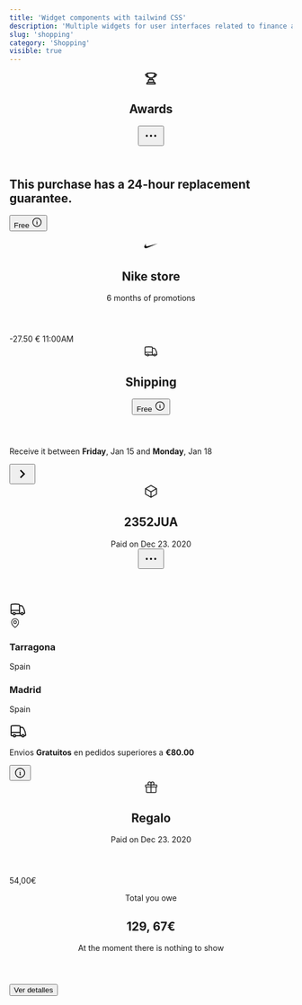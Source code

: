 ```yaml
---
title: 'Widget components with tailwind CSS'
description: 'Multiple widgets for user interfaces related to finance and economics'
slug: 'shopping'
category: 'Shopping'
visible: true
---
```


<article
  class="border shadow-sm break-inside flex flex-col gap-2 rounded-xl overflow-hidden p-4 mb-3 text-sm bg-white dark:bg-gray-950 dark:text-white dark:border-gray-900"
  data-filter="shopping">
  <header class="flex items-start justify-between">
    <div class="flex items-center gap-2">
      <svg
        width="24"
        height="24"
        fill="none"
        class="flex-none -mt-0.5"
        stroke-width="2"
        stroke="currentColor"
        viewBox="0 0 24 24"
        xmlns="http://www.w3.org/2000/svg"
        aria-hidden="true">
        <path
          stroke-linecap="round"
          stroke-linejoin="round"
          d="M16.5 18.75h-9m9 0a3 3 0 0 1 3 3h-15a3 3 0 0 1 3-3m9 0v-3.375c0-.621-.503-1.125-1.125-1.125h-.871M7.5 18.75v-3.375c0-.621.504-1.125 1.125-1.125h.872m5.007 0H9.497m5.007 0a7.454 7.454 0 0 1-.982-3.172M9.497 14.25a7.454 7.454 0 0 0 .981-3.172M5.25 4.236c-.982.143-1.954.317-2.916.52A6.003 6.003 0 0 0 7.73 9.728M5.25 4.236V4.5c0 2.108.966 3.99 2.48 5.228M5.25 4.236V2.721C7.456 2.41 9.71 2.25 12 2.25c2.291 0 4.545.16 6.75.47v1.516M7.73 9.728a6.726 6.726 0 0 0 2.748 1.35m8.272-6.842V4.5c0 2.108-.966 3.99-2.48 5.228m2.48-5.492a46.32 46.32 0 0 1 2.916.52 6.003 6.003 0 0 1-5.395 4.972m0 0a6.726 6.726 0 0 1-2.749 1.35m0 0a6.772 6.772 0 0 1-3.044 0">
        </path>
      </svg>
      <h2 class="text-lg font-medium">Awards</h2>
    </div>
    <button class="rounded-full flex flex-none items-center justify-center w-8 h-8 transition-colors duration-200 hover:bg-gray-100 dark:hover:bg-gray-900">
      <svg width="30" height="30" fill="none" stroke-width="1.5" stroke="currentColor" viewBox="0 0 24 24" xmlns="http://www.w3.org/2000/svg" aria-hidden="true">
        <path
          stroke-linecap="round"
          stroke-linejoin="round"
          d="M6.75 12a.75.75 0 1 1-1.5 0 .75.75 0 0 1 1.5 0ZM12.75 12a.75.75 0 1 1-1.5 0 .75.75 0 0 1 1.5 0ZM18.75 12a.75.75 0 1 1-1.5 0 .75.75 0 0 1 1.5 0Z">
        </path>
      </svg>
    </button>
  </header>
  <section class="flex items-center gap-4">
    <h2 class="flex flex-1 items-start gap-2 text-sm">
      <span>This purchase has a 24-hour replacement guarantee.</span>
    </h2>
    <button class="flex flex-none items-center gap-1 font-medium text-base rounded-full px-2 h-8 bg-indigo-50 dark:text-white dark:bg-gray-900">
      <span>Free</span>
      <svg width="20" height="20" fill="none" stroke-width="1.5" stroke="currentColor" viewBox="0 0 24 24" xmlns="http://www.w3.org/2000/svg" aria-hidden="true">
        <path
          stroke-linecap="round"
          stroke-linejoin="round"
          d="m11.25 11.25.041-.02a.75.75 0 0 1 1.063.852l-.708 2.836a.75.75 0 0 0 1.063.853l.041-.021M21 12a9 9 0 1 1-18 0 9 9 0 0 1 18 0Zm-9-3.75h.008v.008H12V8.25Z">
        </path>
      </svg>
    </button>
  </section>
</article>

<article
  class="border shadow-sm break-inside flex items-center justify-between gap-2 rounded-xl overflow-hidden p-4 mb-3 text-sm bg-white dark:bg-gray-950 dark:text-white dark:border-gray-900"
  data-filter="shopping">
  <header class="flex items-center space-x-4">
    <figure class="flex items-center justify-center flex-none w-10 h-10 rounded-full bg-gray-950 text-white dark:bg-gray-200 dark:text-black">
      <svg width="24" height="24" viewBox="0 0 24 10" fill="none" xmlns="http://www.w3.org/2000/svg">
        <path
          d="M23.9999 0.7995L6.44194 8.2755C4.98594 8.8915 3.76294 9.2005 2.77394 9.2005C1.65394 9.2005 0.840936 8.8085 0.336936 8.0235C0.0199359 7.5195 -0.0730641 6.8805 0.0569359 6.1055C0.186936 5.3305 0.532936 4.5055 1.09294 3.6275C1.55994 2.9175 2.32494 1.9845 3.38994 0.827499C3.0287 1.39617 2.76381 2.02056 2.60594 2.6755C2.32594 3.8705 2.57794 4.7475 3.36194 5.3075C3.73494 5.5685 4.24794 5.6995 4.90194 5.6995C5.42394 5.6995 6.01194 5.6155 6.66594 5.4475L23.9999 0.7995Z"
          fill="currentColor">
        </path>
      </svg>
    </figure>
    <section class="flex-auto">
      <h2 class="text-base font-semibold block">Nike store</h2>
      <p class="text-xs">6 months of promotions</p>
    </section>
  </header>
  <section class="inline-flex flex-col items-end space-y-1 text-right">
    <span class="font-semibold">-27.50 €</span>
    <span class="text-xs">11:00AM</span>
  </section>
</article>

<article
  class="border shadow-sm break-inside flex flex-col justify-between rounded-xl p-4 gap-2 mb-3 bg-white dark:bg-gray-950 dark:text-white dark:border-gray-900"
  data-filter="shopping">
  <header class="flex items-center justify-between">
    <div class="flex items-center gap-2 -mt-1 text-indigo-600 dark:text-white">
      <svg class="flex-none" width="26" height="26" fill="none" stroke-width="1.5" stroke="currentColor" viewBox="0 0 24 24" xmlns="http://www.w3.org/2000/svg" aria-hidden="true">
        <path
          stroke-linecap="round"
          stroke-linejoin="round"
          d="M8.25 18.75a1.5 1.5 0 0 1-3 0m3 0a1.5 1.5 0 0 0-3 0m3 0h6m-9 0H3.375a1.125 1.125 0 0 1-1.125-1.125V14.25m17.25 4.5a1.5 1.5 0 0 1-3 0m3 0a1.5 1.5 0 0 0-3 0m3 0h1.125c.621 0 1.129-.504 1.09-1.124a17.902 17.902 0 0 0-3.213-9.193 2.056 2.056 0 0 0-1.58-.86H14.25M16.5 18.75h-2.25m0-11.177v-.958c0-.568-.422-1.048-.987-1.106a48.554 48.554 0 0 0-10.026 0 1.106 1.106 0 0 0-.987 1.106v7.635m12-6.677v6.677m0 4.5v-4.5m0 0h-12">
        </path>
      </svg>
      <h2 class="text-base font-medium mt-1">Shipping</h2>
    </div>
    <button class="flex flex-none items-center gap-1 font-medium text-sm rounded-full px-2 h-8 bg-gray-100 dark:text-white dark:bg-gray-900">
      <span>Free</span>
      <svg width="20" height="20" fill="none" stroke-width="1.5" stroke="currentColor" viewBox="0 0 24 24" xmlns="http://www.w3.org/2000/svg" aria-hidden="true">
        <path
          stroke-linecap="round"
          stroke-linejoin="round"
          d="m11.25 11.25.041-.02a.75.75 0 0 1 1.063.852l-.708 2.836a.75.75 0 0 0 1.063.853l.041-.021M21 12a9 9 0 1 1-18 0 9 9 0 0 1 18 0Zm-9-3.75h.008v.008H12V8.25Z">
        </path>
      </svg>
    </button>
  </header>
  <section class="flex items-center gap-6 mt-2">
    <p class="text-sm">Receive it between <b>Friday</b>, Jan 15 and <b>Monday</b>, Jan 18</p>
    <button class="rounded-full flex flex-none items-center justify-center w-9 h-9 transition-colors duration-200 hover:bg-gray-100 dark:hover:bg-gray-900">
      <svg xmlns="http://www.w3.org/2000/svg" width="30" height="30" viewBox="0 0 24 24">
        <path d="M8.59,16.58L13.17,12L8.59,7.41L10,6L16,12L10,18L8.59,16.58Z" fill="currentColor"></path>
      </svg>
    </button>
  </section>
</article>

<article class="border shadow-sm break-inside rounded-xl p-4 mb-3 bg-white dark:bg-gray-950 dark:text-white dark:border-gray-900" data-filter="shopping">
  <header class="flex items-center justify-between">
    <div class="flex items-center gap-3">
      <div class="flex items-center justify-center w-12 h-12 rounded-full border border-gray-300 dark:border-gray-800">
        <svg width="26" height="26" fill="none" stroke-width="1.5" stroke="currentColor" viewBox="0 0 24 24" xmlns="http://www.w3.org/2000/svg" aria-hidden="true">
          <path stroke-linecap="round" stroke-linejoin="round" d="m21 7.5-9-5.25L3 7.5m18 0-9 5.25m9-5.25v9l-9 5.25M3 7.5l9 5.25M3 7.5v9l9 5.25m0-9v9"></path>
        </svg>
      </div>
      <div class="flex flex-col">
        <h2 class="text-lg font-semibold">2352JUA</h2>
        <span class="text-xs text-gray-600 dark:text-gray-400">Paid on Dec 23. 2020</span>
      </div>
    </div>
    <button class="rounded-full flex flex-none items-center justify-center w-8 h-8 transition-colors duration-200 hover:bg-gray-100 dark:hover:bg-gray-900">
      <svg width="30" height="30" fill="none" stroke-width="1.5" stroke="currentColor" viewBox="0 0 24 24" xmlns="http://www.w3.org/2000/svg" aria-hidden="true">
        <path
          stroke-linecap="round"
          stroke-linejoin="round"
          d="M6.75 12a.75.75 0 1 1-1.5 0 .75.75 0 0 1 1.5 0ZM12.75 12a.75.75 0 1 1-1.5 0 .75.75 0 0 1 1.5 0ZM18.75 12a.75.75 0 1 1-1.5 0 .75.75 0 0 1 1.5 0Z">
        </path>
      </svg>
    </button>
  </header>
  <section class="mt-8">
    <div class="relative w-full h-2">
      <div class="absolute top-1/2 -translate-y-1/2 left-0 w-full h-0 border border-dashed border-gray-300 dark:border-gray-600 rounded-full"></div>
      <div class="absolute top-1/2 -translate-y-1/2 left-0 w-1/2 h-1 bg-green-500">
        <div class="flex items-center justify-center absolute right-0 top-1/2 p-0.5 bg-white dark:bg-gray-950 -translate-y-1/2">
          <svg width="30" height="30" fill="none" stroke-width="1.5" stroke="currentColor" viewBox="0 0 24 24" xmlns="http://www.w3.org/2000/svg" aria-hidden="true">
            <path
              stroke-linecap="round"
              stroke-linejoin="round"
              d="M8.25 18.75a1.5 1.5 0 0 1-3 0m3 0a1.5 1.5 0 0 0-3 0m3 0h6m-9 0H3.375a1.125 1.125 0 0 1-1.125-1.125V14.25m17.25 4.5a1.5 1.5 0 0 1-3 0m3 0a1.5 1.5 0 0 0-3 0m3 0h1.125c.621 0 1.129-.504 1.09-1.124a17.902 17.902 0 0 0-3.213-9.193 2.056 2.056 0 0 0-1.58-.86H14.25M16.5 18.75h-2.25m0-11.177v-.958c0-.568-.422-1.048-.987-1.106a48.554 48.554 0 0 0-10.026 0 1.106 1.106 0 0 0-.987 1.106v7.635m12-6.677v6.677m0 4.5v-4.5m0 0h-12">
            </path>
          </svg>
        </div>
      </div>
      <div class="flex items-center justify-center absolute left-0 top-1/2 w-7 h-7 rounded-full bg-green-500 transform -translate-y-1/2">
        <span class="w-3 h-3 rounded-full bg-white dark:bg-gray-950"></span>
      </div>
      <div
        class="flex items-center justify-center absolute top-1/2 -translate-y-1/2 right-0 w-9 h-9 rounded-full border text-gray-500 border-gray-300 bg-white dark:border-gray-600 dark:bg-gray-950">
        <svg width="20" height="20" fill="none" stroke-width="1.5" stroke="currentColor" viewBox="0 0 24 24" xmlns="http://www.w3.org/2000/svg" aria-hidden="true">
          <path stroke-linecap="round" stroke-linejoin="round" d="M15 10.5a3 3 0 1 1-6 0 3 3 0 0 1 6 0Z"></path>
          <path stroke-linecap="round" stroke-linejoin="round" d="M19.5 10.5c0 7.142-7.5 11.25-7.5 11.25S4.5 17.642 4.5 10.5a7.5 7.5 0 1 1 15 0Z"></path>
        </svg>
      </div>
    </div>
  </section>
  <section class="flex items-center justify-between mt-5">
    <div class="flex flex-col items-start">
      <h3 class="font-semibold text-sm">Tarragona</h3>
      <p class="text-sm text-gray-600 dark:text-gray-400">Spain</p>
    </div>
    <div class="flex flex-col items-end">
      <h3 class="font-semibold text-sm">Madrid</h3>
      <p class="text-sm text-gray-600 dark:text-gray-400">Spain</p>
    </div>
  </section>
</article>

<article class="border shadow-sm break-inside rounded-xl p-4 gap-2 mb-3 bg-white dark:bg-gray-950 dark:text-white dark:border-gray-900" data-filter="shopping">
  <section class="flex items-start gap-4">
    <svg class="flex-none" width="32" height="32" fill="none" stroke-width="1.5" stroke="currentColor" viewBox="0 0 24 24" xmlns="http://www.w3.org/2000/svg" aria-hidden="true">
      <path
        stroke-linecap="round"
        stroke-linejoin="round"
        d="M8.25 18.75a1.5 1.5 0 0 1-3 0m3 0a1.5 1.5 0 0 0-3 0m3 0h6m-9 0H3.375a1.125 1.125 0 0 1-1.125-1.125V14.25m17.25 4.5a1.5 1.5 0 0 1-3 0m3 0a1.5 1.5 0 0 0-3 0m3 0h1.125c.621 0 1.129-.504 1.09-1.124a17.902 17.902 0 0 0-3.213-9.193 2.056 2.056 0 0 0-1.58-.86H14.25M16.5 18.75h-2.25m0-11.177v-.958c0-.568-.422-1.048-.987-1.106a48.554 48.554 0 0 0-10.026 0 1.106 1.106 0 0 0-.987 1.106v7.635m12-6.677v6.677m0 4.5v-4.5m0 0h-12">
      </path>
    </svg>
    <p class="text-sm">Envios <b>Gratuitos</b> en pedidos superiores a <b>€80.00</b></p>
    <button class="flex items-center justify-center h-8 w-8 flex-none rounded-full hover:bg-gray-100 dark:hover:bg-gray-900">
      <svg width="22" height="22" fill="none" stroke-width="1.5" stroke="currentColor" viewBox="0 0 24 24" xmlns="http://www.w3.org/2000/svg" aria-hidden="true">
        <path
          stroke-linecap="round"
          stroke-linejoin="round"
          d="m11.25 11.25.041-.02a.75.75 0 0 1 1.063.852l-.708 2.836a.75.75 0 0 0 1.063.853l.041-.021M21 12a9 9 0 1 1-18 0 9 9 0 0 1 18 0Zm-9-3.75h.008v.008H12V8.25Z">
        </path>
      </svg>
    </button>
  </section>
</article>

<article
  class="border shadow-sm break-inside relative overflow-hidden flex items-center justify-between rounded-xl p-4 mb-3 gap-4 text-sm bg-white dark:bg-gray-950 dark:text-white dark:border-gray-900"
  data-filter="shopping">
  <div class="absolute z-0 top-0 left-1/2 w-12 h-12 bg-green-500/80 blur-2xl"></div>
  <header class="flex items-center gap-4 relative">
    <div class="rounded-full flex flex-none items-center justify-center w-12 h-12 border dark:border-gray-800">
      <svg width="24" height="24" fill="none" stroke-width="1.5" stroke="currentColor" viewBox="0 0 24 24" xmlns="http://www.w3.org/2000/svg" aria-hidden="true">
        <path
          stroke-linecap="round"
          stroke-linejoin="round"
          d="M21 11.25v8.25a1.5 1.5 0 0 1-1.5 1.5H5.25a1.5 1.5 0 0 1-1.5-1.5v-8.25M12 4.875A2.625 2.625 0 1 0 9.375 7.5H12m0-2.625V7.5m0-2.625A2.625 2.625 0 1 1 14.625 7.5H12m0 0V21m-8.625-9.75h18c.621 0 1.125-.504 1.125-1.125v-1.5c0-.621-.504-1.125-1.125-1.125h-18c-.621 0-1.125.504-1.125 1.125v1.5c0 .621.504 1.125 1.125 1.125Z">
        </path>
      </svg>
    </div>
    <div class="flex flex-col relative">
      <h2 class="text-base font-medium">Regalo</h2>
      <span class="text-xs text-gray-600 dark:text-gray-400">Paid on Dec 23. 2020</span>
    </div>
  </header>
  <span class="text-lg font-semibold">54,00€</span>
</article>

<article
  class="border shadow-sm break-inside flex items-center justify-between rounded-xl p-4 mb-3 gap-4 text-sm bg-white dark:bg-gray-950 dark:text-white dark:border-gray-900"
  data-filter="shopping">
  <header class="flex flex-col gap-1">
    <p>Total you owe</p>
    <h2 class="text-xl font-semibold">129, 67€</h2>
    <span class="text-xs text-gray-600 dark:text-gray-400">At the moment there is nothing to show</span>
  </header>
  <button
    class="flex h-9 px-4 flex-none items-center justify-center rounded-full text-sm font-medium transition-colors duration-200 bg-gray-100 hover:bg-gray-200 dark:bg-gray-900 dark:hover:bg-gray-800">
    Ver detalles
  </button>
</article>
